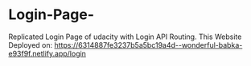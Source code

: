# Login-Page-
Replicated Login Page of udacity with Login API Routing. 
This Website Deployed on: https://6314887fe3237b5a5bc19a4d--wonderful-babka-e93f9f.netlify.app/login

